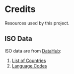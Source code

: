 # Credits

Resources used by this project.

## ISO Data

ISO data are from [DataHub](https://datahub.io/):
1. [List of Countries](https://datahub.io/core/country-list)
1. [Language Codes](https://datahub.io/core/language-codes)